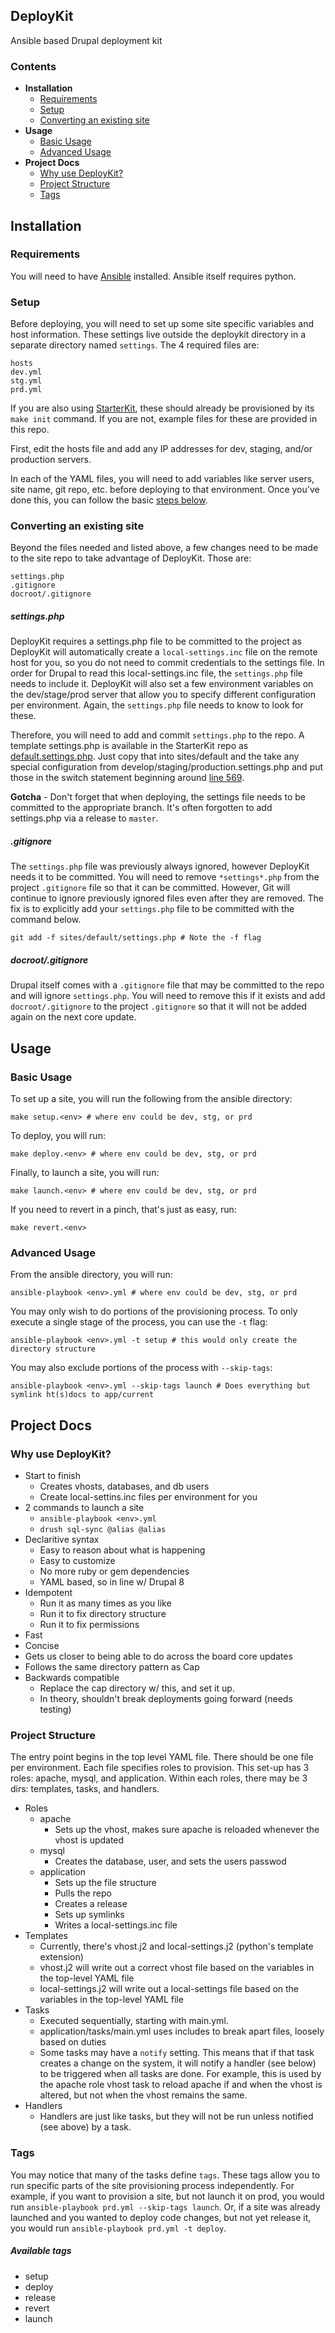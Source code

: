 DeployKit
---------
Ansible based Drupal deployment kit

### Contents
- **Installation**
  - [Requirements](#requirements)
  - [Setup](#setup)
  - [Converting an existing site](#converting-an-existing-site)
- **Usage**
  - [Basic Usage](#basic-usage)
  - [Advanced Usage](#advanced-usage)
- **Project Docs**
  - [Why use DeployKit?](#why-use-deploykit)
  - [Project Structure](#project-structure)
  - [Tags](#tags)

## Installation

### Requirements
You will need to have [Ansible](http://docs.ansible.com/intro_installation.html) installed. Ansible itself requires python.

### Setup
Before deploying, you will need to set up some site specific variables and host information. These settings live outside the deploykit directory in a separate directory named `settings`. The 4 required files are:

    hosts
    dev.yml
    stg.yml
    prd.yml

If you are also using [StarterKit](https://github.com/elevatedthird/starterkit), these should already be provisioned by its `make init` command. If you are not, example files for these are provided in this repo.

First, edit the hosts file and add any IP addresses for dev, staging, and/or production servers.

In each of the YAML files, you will need to add variables like server users, site name, git repo, etc. before deploying to that environment. Once you've done this, you can follow the basic [steps below](#basic-usage).

### Converting an existing site

Beyond the files needed and listed above, a few changes need to be made to the site repo to take advantage of DeployKit. Those are:

    settings.php
    .gitignore
    docroot/.gitignore

##### settings.php
DeployKit requires a settings.php file to be committed to the project as DeployKit will automatically create a `local-settings.inc` file on the remote host for you, so you do not need to commit credentials to the settings file. In order for Drupal to read this local-settings.inc file, the `settings.php` file needs to include it. DeployKit will also set a few environment variables on the dev/stage/prod server that allow you to specify different configuration per environment. Again, the `settings.php` file needs to know to look for these.

Therefore, you will need to add and commit `settings.php` to the repo. A template settings.php is available in the StarterKit repo as [default.settings.php](https://github.com/elevatedthird/starterkit/blob/master/default.settings.php). Just copy that into sites/default and the take any special configuration from develop/staging/production.settings.php and put those in the switch statement beginning around [line 569](https://github.com/elevatedthird/starterkit/blob/master/default.settings.php#L569).

**Gotcha** - Don't forget that when deploying, the settings file needs to be committed to the appropriate branch. It's often forgotten to add settings.php via a release to `master`.

##### .gitignore
The `settings.php` file was previously always ignored, however DeployKit needs it to be committed. You will need to remove `*settings*.php` from the project `.gitignore` file so that it can be committed. However, Git will continue to ignore previously ignored files even after they are removed. The fix is to explicitly add your `settings.php` file to be committed with the command below.

    git add -f sites/default/settings.php # Note the -f flag

##### docroot/.gitignore
Drupal itself comes with a `.gitignore` file that may be committed to the repo and will ignore `settings.php`. You will need to remove this if it exists and add `docroot/.gitignore` to the project `.gitignore` so that it will not be added again on the next core update.

## Usage

### Basic Usage
To set up a site, you will run the following from the ansible directory:

    make setup.<env> # where env could be dev, stg, or prd

To deploy, you will run:

    make deploy.<env> # where env could be dev, stg, or prd

Finally, to launch a site, you will run:

    make launch.<env> # where env could be dev, stg, or prd

If you need to revert in a pinch, that's just as easy, run:

    make revert.<env>

### Advanced Usage
From the ansible directory, you will run:

    ansible-playbook <env>.yml # where env could be dev, stg, or prd

You may only wish to do portions of the provisioning process. To only execute a single stage of the process, you can use the `-t` flag:

    ansible-playbook <env>.yml -t setup # this would only create the directory structure

You may also exclude portions of the process with `--skip-tags`:

    ansible-playbook <env>.yml --skip-tags launch # Does everything but symlink ht(s)docs to app/current

## Project Docs

### Why use DeployKit?
- Start to finish
  - Creates vhosts, databases, and db users
  - Create local-settins.inc files per environment for you
- 2 commands to launch a site
  - `ansible-playbook <env>.yml`
  - `drush sql-sync @alias @alias`
- Declaritive syntax
  - Easy to reason about what is happening
  - Easy to customize
  - No more ruby or gem dependencies
  - YAML based, so in line w/ Drupal 8
- Idempotent
  - Run it as many times as you like
  - Run it to fix directory structure
  - Run it to fix permissions
- Fast
- Concise
- Gets us closer to being able to do across the board core updates
- Follows the same directory pattern as Cap
- Backwards compatible
  - Replace the cap directory w/ this, and set it up.
  - In theory, shouldn't break deployments going forward (needs testing)

### Project Structure
The entry point begins in the top level YAML file. There should be one file per environment. Each file specifies roles to provision. This set-up has 3 roles: apache, mysql, and application. Within each roles, there may be 3 dirs: templates, tasks, and handlers.

- Roles
  - apache
    - Sets up the vhost, makes sure apache is reloaded whenever the vhost is updated
  - mysql
    - Creates the database, user, and sets the users passwod
  - application
    - Sets up the file structure
    - Pulls the repo
    - Creates a release
    - Sets up symlinks
    - Writes a local-settings.inc file
- Templates
  - Currently, there's vhost.j2 and local-settings.j2 (python's template extension)
  - vhost.j2 will write out a correct vhost file based on the variables in the top-level YAML file
  - local-settings.j2 will write out a local-settings file based on the variables in the top-level YAML file
- Tasks
  - Executed sequentially, starting with main.yml.
  - application/tasks/main.yml uses includes to break apart files, loosely based on duties
  - Some tasks may have a `notify` setting. This means that if that task creates a change on the system, it will notify a handler (see below) to be triggered when all tasks are done. For example, this is used by the apache role vhost task to reload apache if and when the vhost is altered, but not when the vhost remains the same.
- Handlers
  - Handlers are just like tasks, but they will not be run unless notified (see above) by a task.

### Tags
You may notice that many of the tasks define `tags`. These tags allow you to run specific parts of the site provisioning process independently. For example, if you want to provision a site, but not launch it on prod, you would run `ansible-playbook prd.yml --skip-tags launch`. Or, if a site was already launched and you wanted to deploy code changes, but not yet release it, you would run `ansible-playbook prd.yml -t deploy`.

##### Available tags
- setup
- deploy
- release
- revert
- launch
